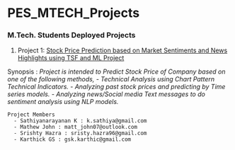 # PES_MTECH_Projects
### M.Tech. Students Deployed Projects

1. Project 1: [Stock Price Prediction based on Market Sentiments and News Highlights using TSF and ML Project](https://kktestdemo.herokuapp.com/)

 Synopsis : 
  *Project is intended to Predict Stock Price of  Company  based on one of the following methods,
    - Technical Analysis using Chart Pattern Technical Indicators.
    - Analyzing past stock prices and predicting by Time series models.
    - Analyzing news/Social media Text messages to do sentiment analysis using NLP models.*

    Project Members  
      - Sathiyanarayanan K : k.sathiya@gmail.com
      - Mathew John : matt_john07@outlook.com
      - Srishty Hazra : sristy.hazra96@gmail.com
      - Karthick GS : gsk.karthic@gmail.com
